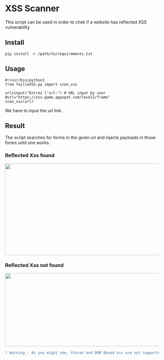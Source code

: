 # XSS Scanner

This script can be used in order to chek if a website
has reflected XSS vulnerability


## Install

```
pip install -r /path/to/requirements.txt
```

## Usage
```
#!/usr/bin/python3
from failleXSS.py import scan_xss

url=input("Entrez l'url:") # URL input by user 
#url="https://xss-game.appspot.com/level2/frame"
scan_xss(url)

```
<p align="center">
</p>

We have to input the url link.

## Result

The script searches for forms in the given url and injects payloads in those forms until one works.

### Reflected Xss found
<p align="center">
  <img width="600" height="300" src="https://user-images.githubusercontent.com/84924786/158654535-a0eac640-7e29-461a-9f81-18e4fd1f5f35.png">
</p>

### Reflected Xss not found
<p align="center">
  <img width="600" height="240" src="https://user-images.githubusercontent.com/84924786/158656160-bc55318d-a378-4241-a847-4f07c05b51a3.png">
</p>

```diff
! Warning : As you might see, Stored and DOM Based xss are not supported here.
```

